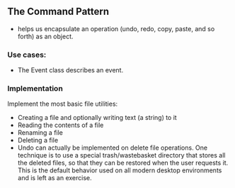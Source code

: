 ## The Command Pattern 
- helps us encapsulate an operation (undo, redo, copy, paste, and so forth) as an object. 


### Use cases:
- The Event class describes an event.
### Implementation
Implement the most basic file utilities:
- Creating a file and optionally writing text (a string) to it 
- Reading the contents of a file
- Renaming a file
- Deleting a file
- Undo can actually be implemented on delete file operations. One technique is to use a special trash/wastebasket directory that stores all the deleted files, so that they can be restored when the user requests it. This is the default behavior used on all modern desktop environments and is left as an exercise.
